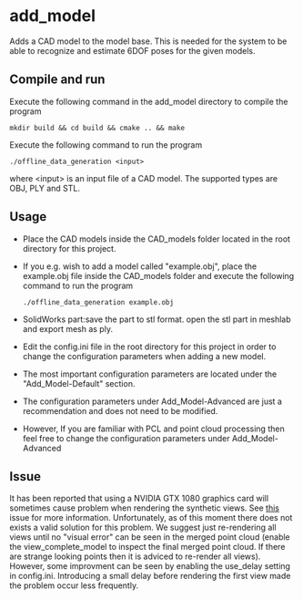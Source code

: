 # add_model
Adds a CAD model to the model base. This is needed for the system to be able to recognize and estimate 6DOF poses for the given models.

## Compile and run
Execute the following command in the add_model directory to compile the program
```
mkdir build && cd build && cmake .. && make
```
Execute the following command to run the program
```
./offline_data_generation <input>
```
where \<input\> is an input file of a CAD model. The supported types are OBJ, PLY and STL. 

## Usage
*  Place the CAD models inside the CAD_models folder located in the root directory for this project.
*  If you e.g. wish to add a model called "example.obj", place the example.obj file inside the CAD_models folder and
execute the following command to run the program
    ```
    ./offline_data_generation example.obj
    ```
* SolidWorks part:save the part to stl format. open the stl part in meshlab and export mesh as ply. 

* Edit the config.ini file in the root directory for this project in order to change the configuration parameters when adding a new model.
* The most important configuration parameters are located under the "Add_Model-Default" section. 
* The configuration parameters under Add_Model-Advanced are just a recommendation and does not need to be modified. 
* However, If you are familiar with PCL and point cloud processing then feel free to change the configuration parameters under Add_Model-Advanced 

## Issue
It has been reported that using a NVIDIA GTX 1080 graphics card will sometimes cause problem when rendering the synthetic views. See [this](https://github.com/PointCloudLibrary/pcl/issues/2188) issue for more information. Unfortunately, as of this moment there does not exists a valid solution for this problem. We suggest just re-rendering all views until no "visual error" can be seen in the merged point cloud (enable the view_complete_model to inspect the final merged point cloud. If there are strange looking points then it is adviced to re-render all views). However, some improvment can be seen by enabling the use_delay setting in config.ini. Introducing a small delay before rendering the first view made the problem occur less frequently.

